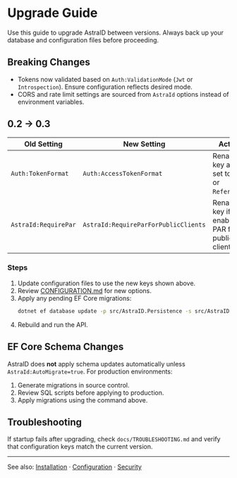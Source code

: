 # Upgrade Guide

Use this guide to upgrade AstraID between versions. Always back up your database and configuration files before proceeding.

## Breaking Changes

- Tokens now validated based on `Auth:ValidationMode` (`Jwt` or `Introspection`). Ensure configuration reflects desired mode.
- CORS and rate limit settings are sourced from `AstraId` options instead of environment variables.

## 0.2 → 0.3

| Old Setting | New Setting | Action |
|-------------|-------------|--------|
| `Auth:TokenFormat` | `Auth:AccessTokenFormat` | Rename key and set to `Jwt` or `Reference`. |
| `AstraId:RequirePar` | `AstraId:RequireParForPublicClients` | Rename key if enabling PAR for public clients. |

### Steps

1. Update configuration files to use the new keys shown above.
2. Review [CONFIGURATION.md](CONFIGURATION.md) for new options.
3. Apply any pending EF Core migrations:
   ```bash
   dotnet ef database update -p src/AstraID.Persistence -s src/AstraID.Api
   ```
4. Rebuild and run the API.

## EF Core Schema Changes

AstraID does **not** apply schema updates automatically unless `AstraId:AutoMigrate=true`.
For production environments:

1. Generate migrations in source control.
2. Review SQL scripts before applying to production.
3. Apply migrations using the command above.

## Troubleshooting

If startup fails after upgrading, check `docs/TROUBLESHOOTING.md` and verify that configuration keys match the current version.

---

See also: [Installation](INSTALL.md) · [Configuration](CONFIGURATION.md) · [Security](SECURITY.md)

